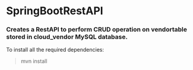 # SpringBootRestAPI
### Creates a RestAPI to perform CRUD operation on vendortable stored in cloud_vendor MySQL database.

To install all the required dependencies:
> mvn install
